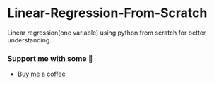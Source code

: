 # Linear-Regression-From-Scratch
Linear regression(one variable) using python from scratch for better understanding. 
### Support me with some 💸
* [Buy me a coffee](https://www.buymeacoffee.com/gowtham758550) 

